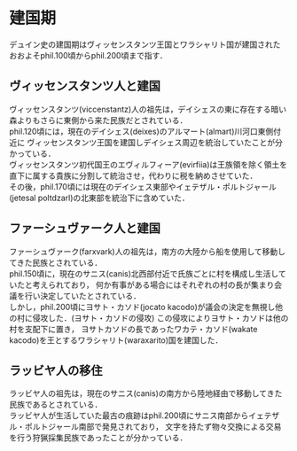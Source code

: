 # 建国期
デュイン史の建国期はヴィッセンスタンツ王国とワラシャリト国が建国された
おおよそphil.100頃からphil.200頃まで指す．

## ヴィッセンスタンツ人と建国
ヴィッセンスタンツ(viccenstantz)人の祖先は，デイシェスの東に存在する暗い森よりもさらに東側から来た民族だとされている．  
phil.120頃には，現在のデイシェス(deixes)のアルマート(almart)川河口東側付近に
ヴィッセンスタンツ王国を建国しデイシェス周辺を統治していたことが分かっている．  
ヴィッセンスタンツ初代国王のエヴィルフィーア(evirfiia)は王族領を除く領土を直下に属する貴族に分割して統治させ，代わりに税を納めさせていた．  
その後，phil.170頃には現在のデイシェス東部やイェテザル・ポルトジャール(jetesal poltdzarl)の北東部を統治下に含めていた．

## ファーシュヴァーク人と建国
ファーシュヴァーク(farxvark)人の祖先は，南方の大陸から船を使用して移動してきた民族とされている．  
phil.150頃に，現在のサニス(canis)北西部付近で氏族ごとに村を構成し生活していたと考えられており，
何か有事がある場合にはそれぞれの村の長が集まり会議を行い決定していたとされている．  
しかし，phil.200頃にヨサト・カソド(jocato kacodo)が議会の決定を無視し他の村に侵攻した．(ヨサト・カソドの侵攻)
この侵攻によりヨサト・カソドは他の村を支配下に置き，
ヨサトカソドの長であったワカテ・カソド(wakate kacodo)を王とするワラシャリト(waraxarito)国を建国した．

## ラッビヤ人の移住
ラッビヤ人の祖先は，現在のサニス(canis)の南方から陸地経由で移動してきた民族であるとされている．  
ラッビヤ人が生活していた最古の痕跡はphil.200頃にサニス南部からイェテザル・ポルトジャール南部で発見されており，
文字を持たず物々交換による交易を行う狩猟採集民族であったことが分かっている．

